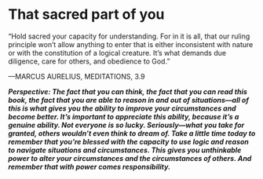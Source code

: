 # That sacred part of you

“Hold sacred your capacity for understanding. For in it is all, that our ruling principle won’t allow anything to enter that is either inconsistent with nature or with the constitution of a logical creature. It’s what demands due diligence, care for others, and obedience to God.”

—MARCUS AURELIUS, MEDITATIONS, 3.9

***Perspective: The fact that you can think, the fact that you can read this book, the fact that you are able to reason in and out of situations—all of this is what gives you the ability to improve your circumstances and become better. It’s important to appreciate this ability, because it’s a genuine ability. Not everyone is so lucky. Seriously—what you take for granted, others wouldn’t even think to dream of. Take a little time today to remember that you’re blessed with the capacity to use logic and reason to navigate situations and circumstances. This gives you unthinkable power to alter your circumstances and the circumstances of others. And remember that with power comes responsibility.***